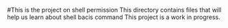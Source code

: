 #This is the project on shell permission
This directory contains files that will help us learn about shell bacis command
This project is a work in progress.
